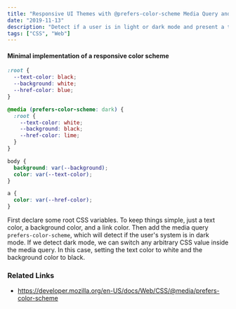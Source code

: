 ```yaml
---
title: "Responsive UI Themes with @prefers-color-scheme Media Query and CSS variables"
date: "2019-11-13"
description: "Detect if a user is in light or dark mode and present a themed UI accordingly."
tags: ["CSS", "Web"]
---
```


<!-- VIDEOGIF HERE  -->

#### Minimal implementation of a responsive color scheme

```css
:root {
  --text-color: black;
  --background: white;
  --href-color: blue;
}

@media (prefers-color-scheme: dark) {
  :root {
    --text-color: white;
    --background: black;
    --href-color: lime;
  }
}

body {
  background: var(--background);
  color: var(--text-color);
}

a {
  color: var(--href-color);
}
```

First declare some root CSS variables. To keep things simple, just a text color, a background color, and a link color. Then add the media query `prefers-color-scheme`, which will detect if the user's system is in dark mode. If we detect dark mode, we can switch any arbitrary CSS value inside the media query. In this case, setting the text color to white and the background color to black.

### Related Links

- https://developer.mozilla.org/en-US/docs/Web/CSS/@media/prefers-color-scheme
